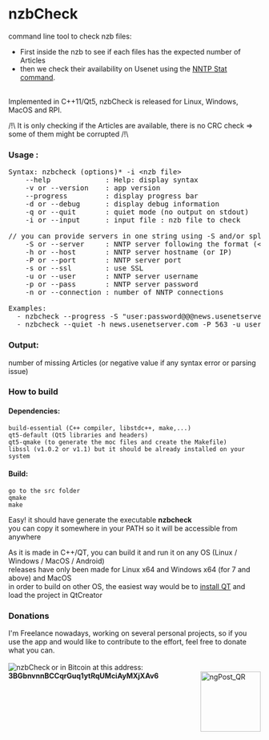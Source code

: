 # nzbCheck
command line tool to check nzb files:<br/>
- First inside the nzb to see if each files has the expected number of Articles
- then we check their availability on Usenet using the [NNTP Stat command](https://tools.ietf.org/html/rfc3977#section-6.2.4). 
<br/>
Implemented in C++11/Qt5, nzbCheck is released for Linux, Windows, MacOS and RPI.

/!\ It is only checking if the Articles are available, there is no CRC check => some of them might be corrupted /!\

### Usage :
<pre>
Syntax: nzbcheck (options)* -i &lt;nzb file&gt;
	--help             : Help: display syntax
	-v or --version    : app version
	--progress         : display progress bar
	-d or --debug      : display debug information
	-q or --quit       : quiet mode (no output on stdout)
	-i or --input      : input file : nzb file to check

// you can provide servers in one string using -S and/or split the parameters for ONE SINGLE server
	-S or --server     : NNTP server following the format (&lt;user&gt;:&lt;pass&gt;@@@)?&lt;host&gt;:&lt;port&gt;:&lt;nbCons&gt;:(no)?ssl
	-h or --host       : NNTP server hostname (or IP)
	-P or --port       : NNTP server port
	-s or --ssl        : use SSL
	-u or --user       : NNTP server username
	-p or --pass       : NNTP server password
	-n or --connection : number of NNTP connections

Examples:
  - nzbcheck --progress -S "user:password@@@news.usenetserver.com:563:50:ssl" -i /nzb/myNzbFile.nzb
  - nzbcheck --quiet -h news.usenetserver.com -P 563 -u user -p password -n 50 -s -i /nzb/myNzbFile.nzb
</pre>

### Output:
number of missing Articles (or negative value if any syntax error or parsing issue)

### How to build
#### Dependencies:

    build-essential (C++ compiler, libstdc++, make,...)
    qt5-default (Qt5 libraries and headers)
    qt5-qmake (to generate the moc files and create the Makefile)
    libssl (v1.0.2 or v1.1) but it should be already installed on your system

#### Build:

    go to the src folder
    qmake
    make

Easy! it should have generate the executable **nzbcheck**<br/>
you can copy it somewhere in your PATH so it will be accessible from anywhere<br/>

As it is made in C++/QT, you can build it and run it on any OS (Linux / Windows / MacOS / Android) <br/>
releases have only been made for Linux x64 and Windows x64 (for 7 and above) and MacOS<br/>
in order to build on other OS, the easiest way would be to [install QT](https://www.qt.io/download) and load the project in QtCreator<br/>

### Donations
I'm Freelance nowadays, working on several personal projects, so if you use the app and would like to contribute to the effort, feel free to donate what you can.<br/>
<br/>
<a href="https://www.paypal.com/cgi-bin/webscr?cmd=_donations&business=W2C236U6JNTUA&item_name=nzbCheck&currency_code=EUR"><img align="left" src="https://www.paypalobjects.com/en_US/i/btn/btn_donateCC_LG.gif" alt="nzbCheck"></a>
 or in Bitcoin at this address: **3BGbnvnnBCCqrGuq1ytRqUMciAyMXjXAv6**
<img align="right" align="bottom" width="120" height="120" src="https://raw.githubusercontent.com/mbruel/ngPost/master/pics/btc_qr.gif" alt="ngPost_QR">
